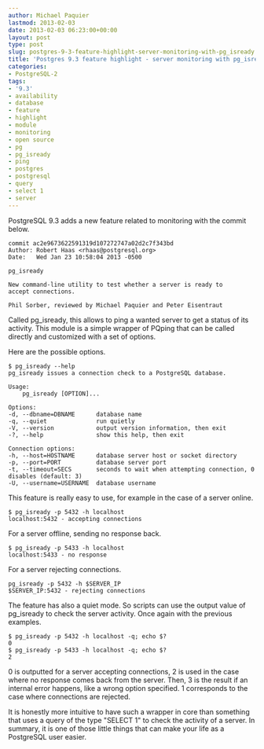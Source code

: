 ```yaml
---
author: Michael Paquier
lastmod: 2013-02-03
date: 2013-02-03 06:23:00+00:00
layout: post
type: post
slug: postgres-9-3-feature-highlight-server-monitoring-with-pg_isready
title: 'Postgres 9.3 feature highlight - server monitoring with pg_isready'
categories:
- PostgreSQL-2
tags:
- '9.3'
- availability
- database
- feature
- highlight
- module
- monitoring
- open source
- pg
- pg_isready
- ping
- postgres
- postgresql
- query
- select 1
- server
---
```


PostgreSQL 9.3 adds a new feature related to monitoring with the commit below.

    commit ac2e9673622591319d107272747a02d2c7f343bd
    Author: Robert Haas <rhaas@postgresql.org>
    Date:   Wed Jan 23 10:58:04 2013 -0500
    
    pg_isready
    
    New command-line utility to test whether a server is ready to
    accept connections.
    
    Phil Sorber, reviewed by Michael Paquier and Peter Eisentraut

Called pg\_isready, this allows to ping a wanted server to get a status of its activity. This module is a simple wrapper of PQping that can be called directly and customized with a set of options.

Here are the possible options.

    $ pg_isready --help
    pg_isready issues a connection check to a PostgreSQL database.
    
    Usage:
        pg_isready [OPTION]...
    
    Options:
    -d, --dbname=DBNAME      database name
    -q, --quiet              run quietly
    -V, --version            output version information, then exit
    -?, --help               show this help, then exit
    
    Connection options:
    -h, --host=HOSTNAME      database server host or socket directory
    -p, --port=PORT          database server port
    -t, --timeout=SECS       seconds to wait when attempting connection, 0 disables (default: 3)
    -U, --username=USERNAME  database username

This feature is really easy to use, for example in the case of a server online.

    $ pg_isready -p 5432 -h localhost
    localhost:5432 - accepting connections

For a server offline, sending no response back.

    $ pg_isready -p 5433 -h localhost
    localhost:5433 - no response

For a server rejecting connections.

    pg_isready -p 5432 -h $SERVER_IP
    $SERVER_IP:5432 - rejecting connections

The feature has also a quiet mode. So scripts can use the output value of pg\_isready to check the server activity. Once again with the previous examples.

    $ pg_isready -p 5432 -h localhost -q; echo $?
    0
    $ pg_isready -p 5433 -h localhost -q; echo $?
    2

0 is outputted for a server accepting connections, 2 is used in the case where no response comes back from the server. Then, 3 is the result if an internal error happens, like a wrong option specified. 1 corresponds to the case where connections are rejected.

It is honestly more intuitive to have such a wrapper in core than something that uses a query of the type "SELECT 1" to check the activity of a server. In summary, it is one of those little things that can make your life as a PostgreSQL user easier.
